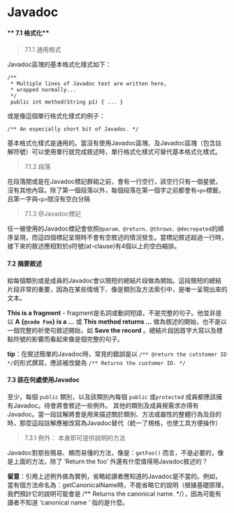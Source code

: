 # Javadoc




#### ** 7.1 格式化**

>7.1.1 通用格式

Javadoc區塊的基本格式化樣式如下：

    /** 
     * Multiple lines of Javadoc text are written here,
     * wrapped normally... 
     */
     public int method(String p1) { ... }

或是像這個單行格式化樣式的例子：

    /** An especially short bit of Javadoc. */
    
基本格式化樣式是通用的。當沒有使用Javadoc區塊、及Javadoc區塊（包含註解符號）可以使用單行就完成敘述時，單行格式化樣式可替代基本格式化樣式。  

>7.1.2 段落

在段落間或是在Javadoc標記群組之前，會有一行空行，該空行只有一個星號，沒有其他內容。除了第一個段落以外，每個段落在第一個字之前都會有```<p>```標籤，且第一字與```<p>```間沒有空白分隔

>7.1.3 @Javadoc標記

任一被使用的Javadoc標記會依照```@param、@return、@throws、@decrepated```的順序呈現，而這四個標記呈現時不會有空敘述的情況發生。當標記敘述超過一行時，接下來的敘述應相對於```@```符號(at-clause)有4個以上的空白縮排。


#### **7.2 摘要敘述**

給每個類別或是成員的Javadoc會以簡短的總結片段做為開始。這段簡短的總結片段非常的重要，因為在某些情境下、像是類別及方法索引中，是唯一呈現出來的文本。

**This is a fragment** -    fragment是名詞或動詞短語，不是完整的句子。他並非是以
 **A {```@code Foo```} is a …** 或 **This method returns …** 做為敘述的開始，也不是以一個完整的祈使句敘述開始，如 **Save the record** 。總結片段因首字大寫以及標點符號的影響而看起來像是個完整的句子。
 
 **tip**：在敘述簡單的Javadoc時，常見的錯誤是以 ```/** @return the cutstomer ID */```的形式撰寫，應該被改變為 ```/** Returns the customer ID. */```
 
 #### **7.3 該在何處使用Javadoc**
 
 至少，每個 ```public``` 類別，以及該類別內每個 ```public``` 或```protected``` 成員都應該擁有Javadoc。待會將會敘述一些例外。
其他的類別及成員視需求亦得有Javadoc。當一段註解將會是用來描述關於類別、方法或屬性的整體行為及目的時，那麼這段註解應被改寫為Javadoc替代（統一了規格，也使工具方便操作）

>7.3.1 例外： 本身即可提供說明的方法

Javadoc對那些簡易、顯而易懂的方法，像是：```getFoo()``` 而言，不是必要的，像是上面的方法，除了 ’Return the foo’ 外還有什麼值得用Javadoc敘述的？

**留意**：引用上述例外做為實例，省略給讀者應知道的Javadoc是不當的。例如，當有個方法命名為：getCanonicalName時，不能省略它的說明（根據基礎原理，我們預計它的說明可能會是 /** Returns the canonical name. */），因為可能有讀者不知道 ’canonical name ‘ 指的是什麼。